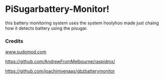 # PiSugarbattery-Monitor!
this battery monitoring system uses the system hoolyhoo made just chaing how it detects battery using the pisugar.



### Credits

www.sudomod.com

https://github.com/AndrewFromMelbourne/raspidmx/

https://github.com/joachimvenaas/gbzbatterymonitor
